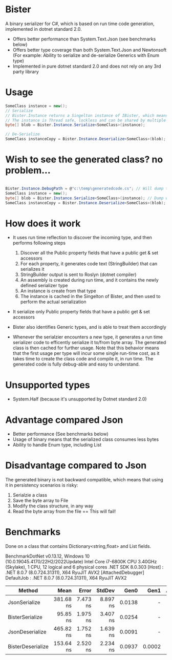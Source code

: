 # Bister

A binary serializer for C#, which is based on run time code generation, implemented in dotnet standard 2.0.
* Offers better performance than System.Text.Json (see benchmarks below)
* Offers better type coverage than both System.Text.Json and Newtonsoft (For example: Ability to serialize and de-serialize Generics with Enum type)
* Implemented in pure dotnet standard 2.0 and does not rely on any 3rd party library

# Usage
```cs
SomeClass instance = new();
// Serialize
// Bister.Instance returns a Singelton instance of IBister, which means that Bister can easily fit with any dependency injection framework
// The instance is Thread safe, lockless and can be shared by multiple threads, as the generated class is state-less.
byte[] blob = Bister.Instance.Serialize<SomeClass>(instance);

// De-Serialize
SomeClass instanceCopy = Bister.Instance.Deserialize<SomeClass>(blob);
```
# Wish to see the generated class? no problem...
```cs

Bister.Instance.DebugPath = @"c:\temp\generatedcode.cs"; // Will dump the generated code into this file
SomeClass instance = new();
byte[] blob = Bister.Instance.Serialize<SomeClass>(instance); // Dump will happen here
SomeClass instanceCopy = Bister.Instance.Deserialize<SomeClass>(blob); // No dump here, as class was already generated in previous call to Serialize<SomeClass>
```

# How does it work
* It uses run time reflection to discover the incoming type, and then performs following steps
  1. Discover all the Public property fields that have a public get & set accessors
  2. For each property, it generates code text (StringBuilder) that can serializes it
  3. StringBuilder output is sent to Roslyn (dotnet compiler)
  4. An assembly is created during run time, and it contains the newly defined serializer type
  5. An instance is create from that type
  6. The instance is cached in the Singelton of Bister, and then used to perform the actual serialization
     
* It serialize only Public property fields that have a public get & set accessors
* Bister also identifies Generic types, and is able to treat them accordingly
* Whenever the serialzier encounters a new type, it generates a run time serializer code to efficently serialize it to/from byte array. The generated class is then cached for further usage. Note that this behavior means that the first usage per type will incur some single run-time cost, as it takes time to create the class code and compile it, in run time.
The generated code is fully debug-able and easy to understand.

# Unsupported types
* System.Half (because it's unsupported by Dotnet standard 2.0)
 
# Advantage compared Json
* Better performance (See benchmarks below)
* Usage of binary means that the serialized class consumes less bytes
* Ability to handle Enum type, including List<Enum>

# Disadvantage compared to Json
The generated binary is not backward compatible, which means that using it in persistency scenarios is risky:
1) Serialzie a class
2) Save the byte array to File
3) Modify the class structure, in any way
4) Read the byte array from the file == This will fail!
  
# Benchmarks
Done on a class that contains Dictionary<string,float> and List<string> fields.

BenchmarkDotNet v0.13.12, Windows 10 (10.0.19045.4170/22H2/2022Update)
Intel Core i7-6800K CPU 3.40GHz (Skylake), 1 CPU, 12 logical and 6 physical cores
.NET SDK 8.0.303
  [Host]     : .NET 8.0.7 (8.0.724.31311), X64 RyuJIT AVX2 [AttachedDebugger]
  DefaultJob : .NET 8.0.7 (8.0.724.31311), X64 RyuJIT AVX2


| Method            | Mean      | Error    | StdDev   | Gen0   | Gen1   | Allocated |
|------------------ |----------:|---------:|---------:|-------:|-------:|----------:|
| JsonSerialize     | 381.68 ns | 7.473 ns | 8.897 ns | 0.0138 |      - |     112 B |
| BisterSerialize   |  95.85 ns | 1.975 ns | 3.407 ns | 0.0254 |      - |     200 B |
| JsonDeserialize   | 465.82 ns | 1.752 ns | 1.639 ns | 0.0091 |      - |      72 B |
| BisterDeserialize | 153.64 ns | 2.520 ns | 2.234 ns | 0.0937 | 0.0002 |     736 B |
